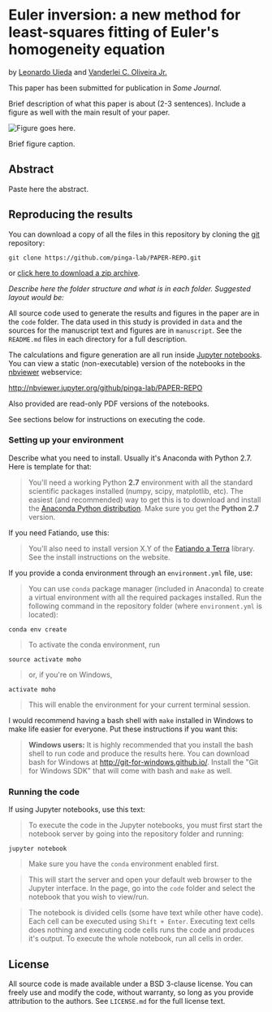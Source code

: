 # Euler inversion: a new method for least-squares fitting of Euler's homogeneity equation

by
[Leonardo Uieda](https://www.leouieda.com)
and
[Vanderlei C. Oliveira Jr.](https://www.pinga-lab.org/people/oliveira-jr.html)

This paper has been submitted for publication in *Some Journal*.

Brief description of what this paper is about (2-3 sentences). Include a figure
as well with the main result of your paper.

![Figure goes here.](https://raw.githubusercontent.com/pinga-lab/PAPER-REPO/master/FIGURE_FILE)

Brief figure caption.


## Abstract

Paste here the abstract.


## Reproducing the results

You can download a copy of all the files in this repository by cloning the
[git](https://git-scm.com/) repository:

    git clone https://github.com/pinga-lab/PAPER-REPO.git

or [click here to download a zip archive](https://github.com/pinga-lab/PAPER-REPO/archive/master.zip).

*Describe here the folder structure and what is in each folder. Suggested
layout would be:*

All source code used to generate the results and figures in the paper are in
the `code` folder.
The data used in this study is provided in `data` and the sources for the
manuscript text and figures are in `manuscript`.
See the `README.md` files in each directory for a full description.

The calculations and figure generation are all run inside
[Jupyter notebooks](http://jupyter.org/).
You can view a static (non-executable) version of the notebooks in the
[nbviewer]() webservice:

http://nbviewer.jupyter.org/github/pinga-lab/PAPER-REPO

Also provided are read-only PDF versions of the notebooks.

See sections below for instructions on executing the code.


### Setting up your environment

Describe what you need to install. Usually it's Anaconda with Python 2.7. Here
is template for that:

> You'll need a working Python **2.7** environment with all the standard
> scientific packages installed (numpy, scipy, matplotlib, etc).  The easiest
> (and recommended) way to get this is to download and install the
> [Anaconda Python distribution](http://continuum.io/downloads#all).
> Make sure you get the **Python 2.7** version.

If you need Fatiando, use this:

> You'll also need to install version X.Y of the
> [Fatiando a Terra](http://www.fatiando.org/) library.
> See the install instructions on the website.

If you provide a conda environment through an `environment.yml` file, use:

> You can use `conda` package manager (included in Anaconda) to create a
> virtual environment with all the required packages installed.
> Run the following command in the repository folder (where `environment.yml`
> is located):

    conda env create

> To activate the conda environment, run

    source activate moho

> or, if you're on Windows,

    activate moho

> This will enable the environment for your current terminal session.

I would recommend having a bash shell with `make` installed in Windows to make
life easier for everyone. Put these instructions if you want this:

> **Windows users:** It is highly recommended that you install the bash shell
> to run code and produce the results here.
> You can download bash for Windows at http://git-for-windows.github.io/.
> Install the "Git for Windows SDK" that will come with bash and `make` as
> well.


### Running the code

If using Jupyter notebooks, use this text:

> To execute the code in the Jupyter notebooks, you must first start the
> notebook server by going into the repository folder and running:

    jupyter notebook

> Make sure you have the `conda` environment enabled first.

> This will start the server and open your default web browser to the Jupyter
> interface. In the page, go into the `code` folder and select the
> notebook that you wish to view/run.

> The notebook is divided cells (some have text while other have code).
> Each cell can be executed using `Shift + Enter`.
> Executing text cells does nothing and executing code cells runs the code
> and produces it's output.
> To execute the whole notebook, run all cells in order.


## License

All source code is made available under a BSD 3-clause license.  You can freely
use and modify the code, without warranty, so long as you provide attribution
to the authors.  See `LICENSE.md` for the full license text.
